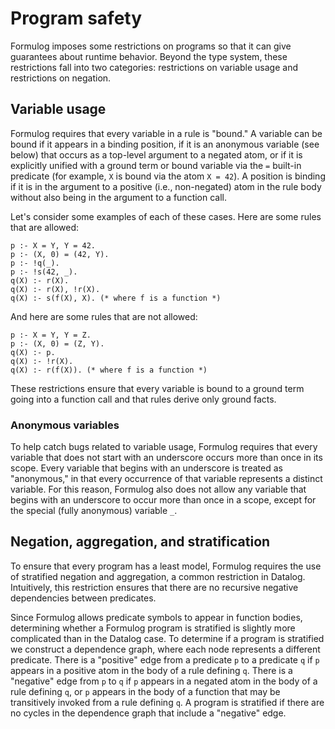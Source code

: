 # Program safety

Formulog imposes some restrictions on programs so that it can give guarantees about runtime behavior. Beyond the type system, these restrictions fall into two categories: restrictions on variable usage and restrictions on negation.

## Variable usage

Formulog requires that every variable in a rule is "bound." A variable can be bound if it appears in a binding position, if it is an anonymous variable (see below) that occurs as a top-level argument to a negated atom, or if it is explicitly unified with a ground term or bound variable via the `=` built-in predicate (for example, `X` is bound via the atom `X = 42`). A position is binding if it is in the argument to a positive (i.e., non-negated) atom in the rule body without also being in the argument to a function call.

Let's consider some examples of each of these cases. Here are some rules that are allowed:
```
p :- X = Y, Y = 42.
p :- (X, 0) = (42, Y).
p :- !q(_).
p :- !s(42, _).
q(X) :- r(X).
q(X) :- r(X), !r(X).
q(X) :- s(f(X), X). (* where f is a function *)
```

And here are some rules that are not allowed:
```
p :- X = Y, Y = Z.
p :- (X, 0) = (Z, Y).
q(X) :- p.
q(X) :- !r(X).
q(X) :- r(f(X)). (* where f is a function *)
```

These restrictions ensure that every variable is bound to a ground term going into a function call and that rules derive only ground facts.

### Anonymous variables

To help catch bugs related to variable usage, Formulog requires that every variable that does not start with an underscore occurs more than once in its scope. Every variable that begins with an underscore is treated as "anonymous," in that every occurrence of that variable represents a distinct variable. For this reason, Formulog also does not allow any variable that begins with an underscore to occur more than once in a scope, except for the special (fully anonymous) variable `_`.

## Negation, aggregation, and stratification

To ensure that every program has a least model, Formulog requires the use of stratified negation and aggregation, a common restriction in Datalog. Intuitively, this restriction ensures that there are no recursive negative dependencies between predicates.

Since Formulog allows predicate symbols to appear in function bodies, determining whether a Formulog program is stratified is slightly more complicated than in the Datalog case. To determine if a program is stratified we construct a dependence graph, where each node represents a different predicate. There is a "positive" edge from a predicate `p` to a predicate `q` if `p` appears in a positive atom in the body of a rule defining `q`. There is a "negative" edge from `p` to `q` if `p` appears in a negated atom in the body of a rule defining `q`, or `p` appears in the body of a function that may be transitively invoked from a rule defining `q`. A program is stratified if there are no cycles in the dependence graph that include a "negative" edge.

